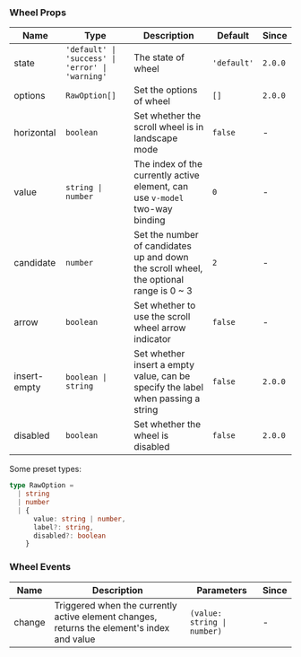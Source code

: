 ### Wheel Props

| Name         | Type                                             | Description                                                                            | Default     | Since   |
| ------------ | ------------------------------------------------ | -------------------------------------------------------------------------------------- | ----------- | ------- |
| state        | `'default' \| 'success' \| 'error' \| 'warning'` | The state of wheel                                                                     | `'default'` | `2.0.0` |
| options      | `RawOption[]`                                    | Set the options of wheel                                                               | `[]`        | `2.0.0` |
| horizontal   | `boolean`                                        | Set whether the scroll wheel is in landscape mode                                      | `false`     | -       |
| value        | `string \| number`                               | The index of the currently active element, can use `v-model` two-way binding           | `0`         | -       |
| candidate    | `number`                                         | Set the number of candidates up and down the scroll wheel, the optional range is 0 ~ 3 | `2`         | -       |
| arrow        | `boolean`                                        | Set whether to use the scroll wheel arrow indicator                                    | `false`     | -       |
| insert-empty | `boolean \| string`                              | Set whether insert a empty value, can be specify the label when passing a string       | `false`     | `2.0.0` |
| disabled     | `boolean`                                        | Set whether the wheel is disabled                                                      | `false`     | `2.0.0` |

Some preset types:

```ts
type RawOption =
  | string
  | number
  | {
      value: string | number,
      label?: string,
      disabled?: boolean
    }
```

### Wheel Events

| Name   | Description                                                                                | Parameters                  | Since |
| ------ | ------------------------------------------------------------------------------------------ | --------------------------- | ----- |
| change | Triggered when the currently active element changes, returns the element's index and value | `(value: string \| number)` | -     |
